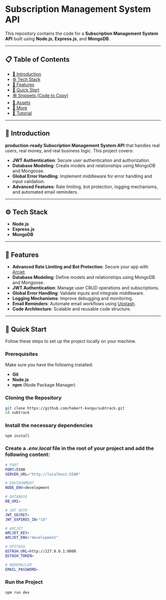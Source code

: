# Subscription Management System API

This repository contains the code for a **Subscription Management System API** built using **Node.js**, **Express.js**, and **MongoDB**.


---

## 📋 Table of Contents
- [🤖 Introduction](#-introduction)
- [⚙️ Tech Stack](#️-tech-stack)
- [🔋 Features](#-features)
- [🤸 Quick Start](#-quick-start)
- [🕸️ Snippets (Code to Copy)](#️-snippets-code-to-copy)
- [🔗 Assets](#-assets)
- [🚀 More](#-more)
- [🚨 Tutorial](#-tutorial)

---

## 🤖 Introduction
**production-ready Subscription Management System API** that handles real users, real money, and real business logic. This project covers:

- **JWT Authentication**: Secure user authentication and authorization.
- **Database Modeling**: Create models and relationships using MongoDB and Mongoose.
- **Global Error Handling**: Implement middleware for error handling and input validation.
- **Advanced Features**: Rate limiting, bot protection, logging mechanisms, and automated email reminders.

---

## ⚙️ Tech Stack
- **Node.js**
- **Express.js**
- **MongoDB**

---

## 🔋 Features
- **Advanced Rate Limiting and Bot Protection**: Secure your app with [Arcjet](https://arcjet.com/).
- **Database Modeling**: Define models and relationships using MongoDB and Mongoose.
- **JWT Authentication**: Manage user CRUD operations and subscriptions.
- **Global Error Handling**: Validate inputs and integrate middleware.
- **Logging Mechanisms**: Improve debugging and monitoring.
- **Email Reminders**: Automate email workflows using [Upstash](https://upstash.com/).
- **Code Architecture**: Scalable and reusable code structure.

---

## 🤸 Quick Start
Follow these steps to set up the project locally on your machine.

### Prerequisites
Make sure you have the following installed:
- **Git**
- **Node.js**
- **npm** (Node Package Manager)

### Cloning the Repository
```bash
git clone https://github.com/habert-kungu/subtrack.git
cd subtrack 
```
### Install the necessary dependencies 
```bash
npm install
```
### Create a *.env.local* file in the root of your project and add the following content:
```bash
# PORT
PORT=5500
SERVER_URL="http://localhost:5500"

# ENVIRONMENT
NODE_ENV=development

# DATABASE
DB_URI=

# JWT AUTH
JWT_SECRET=
JWT_EXPIRES_IN="1d"

# ARCJET
ARCJET_KEY=
ARCJET_ENV="development"

# UPSTASH
QSTASH_URL=http://127.0.0.1:8080
QSTASH_TOKEN=

# NODEMAILER
EMAIL_PASSWORD=
```
### Run the Project 
```bash
npm run dev
```



